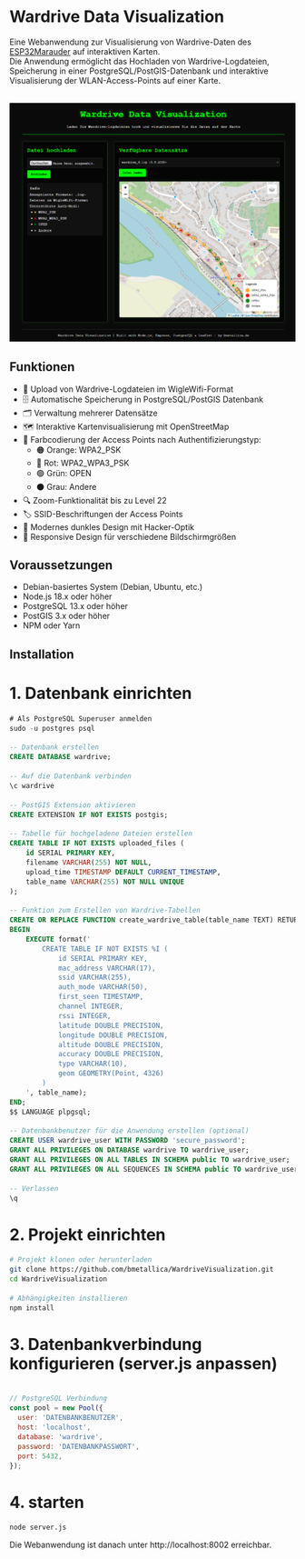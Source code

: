 # Wardrive Data Visualization

Eine Webanwendung zur Visualisierung von Wardrive-Daten des [ESP32Marauder](https://github.com/justcallmekoko/ESP32Marauder) auf interaktiven Karten. <br>
Die Anwendung ermöglicht das Hochladen von Wardrive-Logdateien, Speicherung in einer PostgreSQL/PostGIS-Datenbank und interaktive Visualisierung der WLAN-Access-Points auf einer Karte.<br><br>

![Screenshot](https://github.com/bmetallica/WardriveVisualization/blob/main/wd.png)

## Funktionen

- 📁 Upload von Wardrive-Logdateien im WigleWifi-Format
- 🗄️ Automatische Speicherung in PostgreSQL/PostGIS Datenbank
- 🗂️ Verwaltung mehrerer Datensätze
- 🗺️ Interaktive Kartenvisualisierung mit OpenStreetMap
- 📍 Farbcodierung der Access Points nach Authentifizierungstyp:
  - 🟠 Orange: WPA2_PSK
  - 🔴 Rot: WPA2_WPA3_PSK
  - 🟢 Grün: OPEN
  - ⚫ Grau: Andere
- 🔍 Zoom-Funktionalität bis zu Level 22
- 🏷️ SSID-Beschriftungen der Access Points
- 🎨 Modernes dunkles Design mit Hacker-Optik
- 📱 Responsive Design für verschiedene Bildschirmgrößen

## Voraussetzungen

- Debian-basiertes System (Debian, Ubuntu, etc.)
- Node.js 18.x oder höher
- PostgreSQL 13.x oder höher
- PostGIS 3.x oder höher
- NPM oder Yarn

## Installation

# 1. Datenbank einrichten
```sql
# Als PostgreSQL Superuser anmelden
sudo -u postgres psql

-- Datenbank erstellen
CREATE DATABASE wardrive;

-- Auf die Datenbank verbinden
\c wardrive

-- PostGIS Extension aktivieren
CREATE EXTENSION IF NOT EXISTS postgis;

-- Tabelle für hochgeladene Dateien erstellen
CREATE TABLE IF NOT EXISTS uploaded_files (
    id SERIAL PRIMARY KEY,
    filename VARCHAR(255) NOT NULL,
    upload_time TIMESTAMP DEFAULT CURRENT_TIMESTAMP,
    table_name VARCHAR(255) NOT NULL UNIQUE
);

-- Funktion zum Erstellen von Wardrive-Tabellen
CREATE OR REPLACE FUNCTION create_wardrive_table(table_name TEXT) RETURNS void AS $$
BEGIN
    EXECUTE format('
        CREATE TABLE IF NOT EXISTS %I (
            id SERIAL PRIMARY KEY,
            mac_address VARCHAR(17),
            ssid VARCHAR(255),
            auth_mode VARCHAR(50),
            first_seen TIMESTAMP,
            channel INTEGER,
            rssi INTEGER,
            latitude DOUBLE PRECISION,
            longitude DOUBLE PRECISION,
            altitude DOUBLE PRECISION,
            accuracy DOUBLE PRECISION,
            type VARCHAR(10),
            geom GEOMETRY(Point, 4326)
        )
    ', table_name);
END;
$$ LANGUAGE plpgsql;

-- Datenbankbenutzer für die Anwendung erstellen (optional)
CREATE USER wardrive_user WITH PASSWORD 'secure_password';
GRANT ALL PRIVILEGES ON DATABASE wardrive TO wardrive_user;
GRANT ALL PRIVILEGES ON ALL TABLES IN SCHEMA public TO wardrive_user;
GRANT ALL PRIVILEGES ON ALL SEQUENCES IN SCHEMA public TO wardrive_user;

-- Verlassen
\q
```

# 2. Projekt einrichten
``` bash
# Projekt klonen oder herunterladen
git clone https://github.com/bmetallica/WardriveVisualization.git
cd WardriveVisualization

# Abhängigkeiten installieren
npm install
```

# 3. Datenbankverbindung konfigurieren (server.js anpassen)
``` javascript

// PostgreSQL Verbindung
const pool = new Pool({
  user: 'DATENBANKBENUTZER',
  host: 'localhost',
  database: 'wardrive',
  password: 'DATENBANKPASSWORT',
  port: 5432,
});

```

# 4. starten
``` bash
node server.js
```

Die Webanwendung ist danach unter http://localhost:8002 erreichbar.

